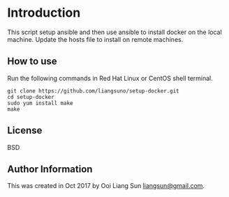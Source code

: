 Introduction
============

This script setup ansible and then use ansible to install docker on the local machine.
Update the hosts file to install on remote machines.

How to use
----------

Run the following commands in Red Hat Linux or CentOS shell terminal.

    git clone https://github.com/liangsuno/setup-docker.git
    cd setup-docker
    sudo yum install make
    make

License
-------

BSD

Author Information
------------------

This was created in Oct 2017 by Ooi Liang Sun <liangsun@gmail.com>.
